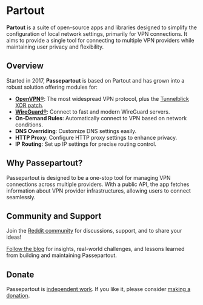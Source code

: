 # Partout

**Partout** is a suite of open-source apps and libraries designed to simplify the configuration of local network settings, primarily for VPN connections. It aims to provide a single tool for connecting to multiple VPN providers while maintaining user privacy and flexibility.

## Overview

Started in 2017, **Passepartout** is based on Partout and has grown into a robust solution offering modules for:

- **[OpenVPN®][openvpn]**: The most widespread VPN protocol, plus the [Tunnelblick XOR patch][openvpn-xor-patch].
- **[WireGuard®][wireguard]**: Connect to fast and modern WireGuard servers.
- **On-Demand Rules**: Automatically connect to VPN based on network conditions.
- **DNS Overriding**: Customize DNS settings easily.
- **HTTP Proxy**: Configure HTTP proxy settings to enhance privacy.
- **IP Routing**: Set up IP settings for precise routing control.

## Why Passepartout?

Passepartout is designed to be a one-stop tool for managing VPN connections across multiple providers. With a public API, the app fetches information about VPN provider infrastructures, allowing users to connect seamlessly.

## Community and Support

Join the [Reddit community](https://www.reddit.com/r/passepartout/) for discussions, support, and to share your ideas!

[Follow the blog](https://passepartoutvpn.app/blog/) for insights, real-world challenges, and lessons learned from building and maintaining Passepartout.

## Donate

Passepartout is [independent work][web-about]. If you like it, please consider [making a donation][web-donate].

[openvpn]: https://openvpn.net/index.php/open-source/overview.html
[openvpn-xor-patch]: https://tunnelblick.net/cOpenvpn_xorpatch.html
[wireguard]: https://www.wireguard.com/
[web-about]: https://passepartoutvpn.app/about/
[web-donate]: https://buymeacoffee.com/passepartout
